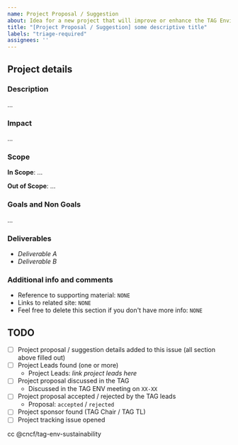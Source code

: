 ```yaml
---
name: Project Proposal / Suggestion
about: Idea for a new project that will improve or enhance the TAG Environmental Sustainability (If you want to implement the idea personally, name it "Proposal" if NOT call it "Suggestion").
title: "[Project Proposal / Suggestion] some descriptive title"
labels: "triage-required"
assignees: ''
---
```


<!-- Thank you for opening this proposal! If you personally want to lead the project, call it a "proposal", IF NOT, call it a "suggestion". If you want to lead the project, it is much more likely that the proposal will be accepted! -->

## Project details

### Description
<!-- describe your idea here -->

...

### Impact
<!-- Describe your hopes for how this would reduce risk for the cloud native ecosystem. Who will this help? How will it help them? -->

...

### Scope

**In Scope**: ...

**Out of Scope**: ...

### Goals and Non Goals

...

### Deliverables
<!-- What artifacts are created to complete this project? Blogs, whitepaper, documentation, video, in person meeting, etc. -->

- *Deliverable A*
- *Deliverable B*

### Additional info and comments

- Reference to supporting material: `NONE`
- Links to related site: `NONE`
- Feel free to delete this section if you don't have more info: `NONE`

## TODO

- [ ] Project proposal / suggestion details added to this issue (all section above filled out)
- [ ] Project Leads found (one or more)
  - Project Leads: *link project leads here*
- [ ] Project proposal discussed in the TAG
  - Discussed in the TAG ENV meeting on `XX-XX`
- [ ] Project proposal accepted / rejected by the TAG leads
  - Proposal: `accepted` / `rejected`
- [ ] Project sponsor found (TAG Chair / TAG TL)
- [ ] Project tracking issue opened

cc @cncf/tag-env-sustainability
